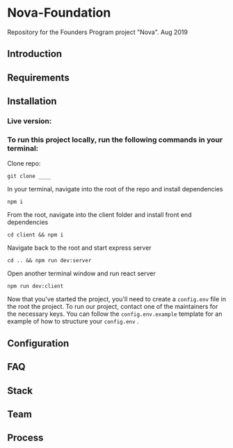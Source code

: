 # Nova-Foundation

Repository for the Founders Program project "Nova". Aug 2019

## Introduction

## Requirements

## Installation

### Live version: 

### To run this project locally, run the following commands in your terminal:

Clone repo:

```git clone ____ ```

In your terminal, navigate into the root of the repo and install dependencies

```npm i```

From the root, navigate into the client folder and install front end dependencies

```cd client && npm i```

Navigate back to the root and start express server

```cd .. && npm run dev:server```

Open another terminal window and run react server

```npm run dev:client```

Now that you've started the project, you'll need to create a ```config.env``` file in the root the project.
To run our project, contact one of the maintainers for the necessary keys. You can follow the
```config.env.example``` template for an example of how to structure your ```config.env``` .

## Configuration

## FAQ

## Stack



## Team


## Process

